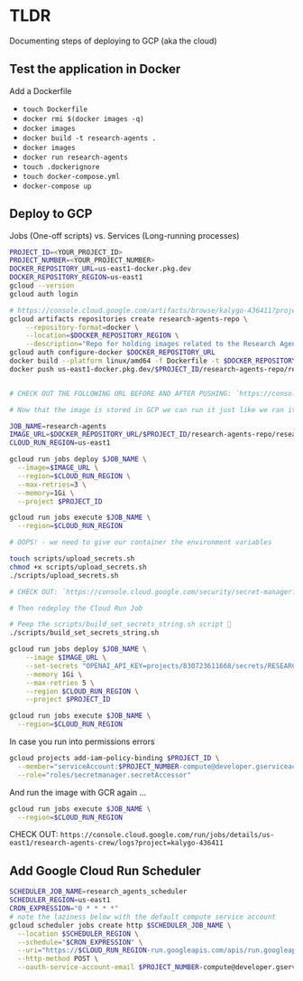 # TLDR

Documenting steps of deploying to GCP (aka the cloud)

## Test the application in Docker

Add a Dockerfile

- `touch Dockerfile` <!-- populate -->
- `docker rmi $(docker images -q)` <!-- delete all images -->
- `docker images`
- `docker build -t research-agents .`
- `docker images`
- `docker run research-agents` <!-- this is some amateur shit tho -->
- `touch .dockerignore`
- `touch docker-compose.yml` <!-- populate -->
- `docker-compose up`

## Deploy to GCP

Jobs (One-off scripts) vs. Services (Long-running processes)

```sh
PROJECT_ID=<YOUR_PROJECT_ID>
PROJECT_NUMBER=<YOUR_PROJECT_NUMBER>
DOCKER_REPOSITORY_URL=us-east1-docker.pkg.dev
DOCKER_REPOSITORY_REGION=us-east1
gcloud --version
gcloud auth login

# https://console.cloud.google.com/artifacts/browse/kalygo-436411?project=kalygo-436411
gcloud artifacts repositories create research-agents-repo \
    --repository-format=docker \
    --location=$DOCKER_REPOSITORY_REGION \
    --description="Repo for holding images related to the Research Agents"
gcloud auth configure-docker $DOCKER_REPOSITORY_URL
docker build --platform linux/amd64 -f Dockerfile -t $DOCKER_REPOSITORY_URL/$PROJECT_ID/research-agents-repo/research-agents:latest . ## the "platform" flag is key
docker push us-east1-docker.pkg.dev/$PROJECT_ID/research-agents-repo/research-agents:latest


# CHECK OUT THE FOLLOWING URL BEFORE AND AFTER PUSHING: `https://console.cloud.google.com/artifacts/docker/kalygo-436411/us-east1/research-agents-repo`

# Now that the image is stored in GCP we can run it just like we ran it locally

JOB_NAME=research-agents
IMAGE_URL=$DOCKER_REPOSITORY_URL/$PROJECT_ID/research-agents-repo/research-agents:latest
CLOUD_RUN_REGION=us-east1

gcloud run jobs deploy $JOB_NAME \
  --image=$IMAGE_URL \
  --region=$CLOUD_RUN_REGION \
  --max-retries=3 \
  --memory=1Gi \
  --project $PROJECT_ID  

gcloud run jobs execute $JOB_NAME \
  --region=$CLOUD_RUN_REGION

# OOPS! - we need to give our container the environment variables

touch scripts/upload_secrets.sh
chmod +x scripts/upload_secrets.sh
./scripts/upload_secrets.sh

# CHECK OUT: `https://console.cloud.google.com/security/secret-manager?project=kalygo-436411`

# Then redeploy the Cloud Run Job

# Peep the scripts/build_set_secrets_string.sh script 🔑
./scripts/build_set_secrets_string.sh

gcloud run jobs deploy $JOB_NAME \
    --image $IMAGE_URL \
    --set-secrets "OPENAI_API_KEY=projects/830723611668/secrets/RESEARCH_AGENTS_OPENAI_API_KEY:latest,AGENTOPS_API_KEY=projects/830723611668/secrets/RESEARCH_AGENTS_AGENTOPS_API_KEY:latest,MAILING_LIST=projects/830723611668/secrets/RESEARCH_AGENTS_MAILING_LIST:latest,AWS_REGION=projects/830723611668/secrets/RESEARCH_AGENTS_AWS_REGION:latest,AWS_ACCESS_KEY_ID=projects/830723611668/secrets/RESEARCH_AGENTS_AWS_ACCESS_KEY_ID:latest,AWS_SECRET_KEY=projects/830723611668/secrets/RESEARCH_AGENTS_AWS_SECRET_KEY:latest" \
    --memory 1Gi \
    --max-retries 5 \
    --region $CLOUD_RUN_REGION \
    --project $PROJECT_ID

gcloud run jobs execute $JOB_NAME \
  --region=$CLOUD_RUN_REGION
```

In case you run into permissions errors

```sh
gcloud projects add-iam-policy-binding $PROJECT_ID \
  --member="serviceAccount:$PROJECT_NUMBER-compute@developer.gserviceaccount.com" \
  --role="roles/secretmanager.secretAccessor"
```

And run the image with GCR again ...

```sh
gcloud run jobs execute $JOB_NAME \
  --region=$CLOUD_RUN_REGION
```

CHECK OUT: `https://console.cloud.google.com/run/jobs/details/us-east1/research-agents-crew/logs?project=kalygo-436411`

## Add Google Cloud Run Scheduler

```sh
SCHEDULER_JOB_NAME=research_agents_scheduler
SCHEDULER_REGION=us-east1
CRON_EXPRESSION="0 * * * *"
# note the laziness below with the default compute service account
gcloud scheduler jobs create http $SCHEDULER_JOB_NAME \
  --location $SCHEDULER_REGION \
  --schedule="$CRON_EXPRESSION" \
  --uri="https://$CLOUD_RUN_REGION-run.googleapis.com/apis/run.googleapis.com/v1/namespaces/$PROJECT_ID/jobs/${JOB_NAME}:run" \
  --http-method POST \
  --oauth-service-account-email $PROJECT_NUMBER-compute@developer.gserviceaccount.com
```
